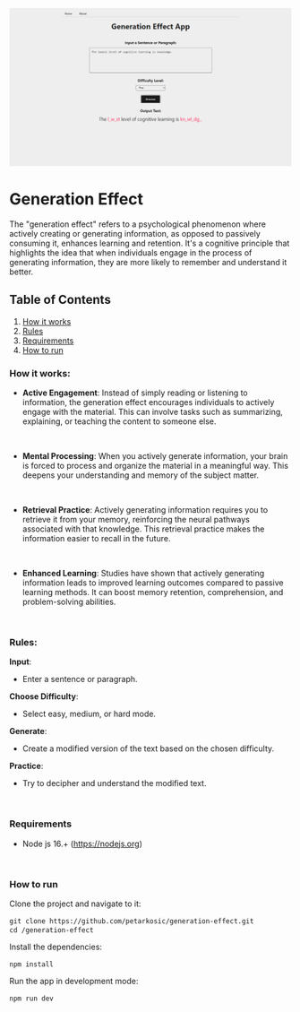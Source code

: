 ![Home Page](./src/assets/homepage.png 'Home Page')

# Generation Effect

The "generation effect" refers to a psychological phenomenon where actively creating or generating information, as opposed to passively consuming it, enhances learning and retention. It's a cognitive principle that highlights the idea that when individuals engage in the process of generating information, they are more likely to remember and understand it better.

## Table of Contents

1. [How it works](#how-it-works)
2. [Rules](#rules)
3. [Requirements](#requirements)
4. [How to run](#how-to-run)

### How it works:

- **Active Engagement**:
  Instead of simply reading or listening to information, the generation effect encourages individuals to actively engage with the material. This can involve tasks such as summarizing, explaining, or teaching the content to someone else.

  <br/>

- **Mental Processing**:
  When you actively generate information, your brain is forced to process and organize the material in a meaningful way. This deepens your understanding and memory of the subject matter.

  <br/>

- **Retrieval Practice**:
  Actively generating information requires you to retrieve it from your memory, reinforcing the neural pathways associated with that knowledge. This retrieval practice makes the information easier to recall in the future.

  <br/>

- **Enhanced Learning**:
  Studies have shown that actively generating information leads to improved learning outcomes compared to passive learning methods. It can boost memory retention, comprehension, and problem-solving abilities.

  <br/>

### Rules:

**Input**:

- Enter a sentence or paragraph.

**Choose Difficulty**:

- Select easy, medium, or hard mode.

**Generate**:

- Create a modified version of the text based on the chosen difficulty.

**Practice**:

- Try to decipher and understand the modified text.

<br />

### Requirements

- Node js 16.+ (https://nodejs.org)

<br />

### How to run

Clone the project and navigate to it:

```
git clone https://github.com/petarkosic/generation-effect.git
cd /generation-effect
```

Install the dependencies:

```
npm install
```

Run the app in development mode:

```
npm run dev
```

